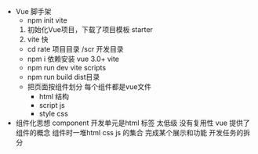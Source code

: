 - Vue 脚手架
    - npm init vite
    1. 初始化Vue项目，下载了项目模板 starter
    2. vite 快
    - cd rate 项目目录
        /scr 开发目录
    - npm i 依赖安装
        vue 3.0+
        vite
    - npm run dev vite
            scripts
    - npm run build
        dist目录
    - 把页面按组件划分
        每个组件都是vue文件
        - html 结构
        - script js
        - style css
- 组件化思想
    component
    开发单元是html 标签  太低级 没有复用性
    vue 提供了组件的概念
    组件时一堆html css js 的集合 完成某个展示和功能
    开发任务的拆分
    